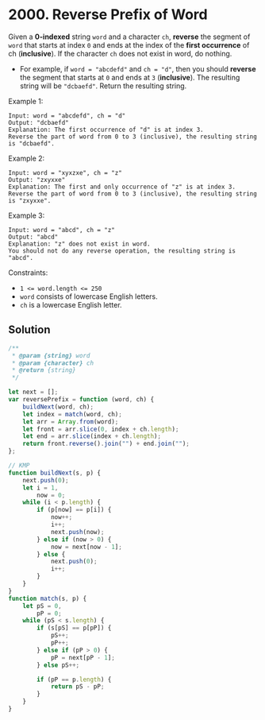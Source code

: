 # 2000. Reverse Prefix of Word

Given a **0-indexed** string `word` and a character `ch`, **reverse** the segment of `word` that starts at index `0` and ends at the index of the **first occurrence** of ch (**inclusive**). If the character `ch` does not exist in word, do nothing.

-   For example, if `word = "abcdefd"` and `ch = "d"`, then you should **reverse** the segment that starts at `0` and ends at `3` (**inclusive**). The resulting string will be `"dcbaefd"`.
    Return the resulting string.

Example 1:

```
Input: word = "abcdefd", ch = "d"
Output: "dcbaefd"
Explanation: The first occurrence of "d" is at index 3.
Reverse the part of word from 0 to 3 (inclusive), the resulting string is "dcbaefd".
```

Example 2:

```
Input: word = "xyxzxe", ch = "z"
Output: "zxyxxe"
Explanation: The first and only occurrence of "z" is at index 3.
Reverse the part of word from 0 to 3 (inclusive), the resulting string is "zxyxxe".
```

Example 3:

```
Input: word = "abcd", ch = "z"
Output: "abcd"
Explanation: "z" does not exist in word.
You should not do any reverse operation, the resulting string is "abcd".
```

Constraints:

-   `1 <= word.length <= 250`
-   `word` consists of lowercase English letters.
-   `ch` is a lowercase English letter.

## Solution

```javascript
/**
 * @param {string} word
 * @param {character} ch
 * @return {string}
 */

let next = [];
var reversePrefix = function (word, ch) {
    buildNext(word, ch);
    let index = match(word, ch);
    let arr = Array.from(word);
    let front = arr.slice(0, index + ch.length);
    let end = arr.slice(index + ch.length);
    return front.reverse().join("") + end.join("");
};

// KMP
function buildNext(s, p) {
    next.push(0);
    let i = 1,
        now = 0;
    while (i < p.length) {
        if (p[now] == p[i]) {
            now++;
            i++;
            next.push(now);
        } else if (now > 0) {
            now = next[now - 1];
        } else {
            next.push(0);
            i++;
        }
    }
}
function match(s, p) {
    let pS = 0,
        pP = 0;
    while (pS < s.length) {
        if (s[pS] == p[pP]) {
            pS++;
            pP++;
        } else if (pP > 0) {
            pP = next[pP - 1];
        } else pS++;

        if (pP == p.length) {
            return pS - pP;
        }
    }
}
```
